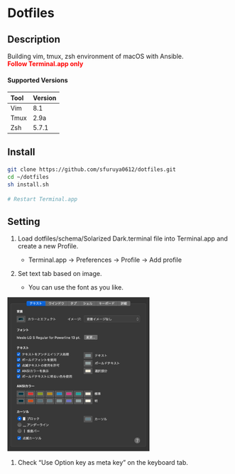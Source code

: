 # Dotfiles  

## Description  
Building vim, tmux, zsh environment of macOS with Ansible.  
**<span style="color: red; ">Follow Terminal.app only</span>**  

#### Supported Versions
| Tool | Version |
|:-----|:--------|
| Vim  | 8.1     |
| Tmux | 2.9a    |
| Zsh  | 5.7.1   |


## Install
```sh
git clone https://github.com/sfuruya0612/dotfiles.git
cd ~/dotfiles
sh install.sh

# Restart Terminal.app
```

## Setting
1. Load dotfiles/schema/Solarized Dark.terminal file into Terminal.app and create a new Profile.
    - Terminal.app -> Preferences -> Profile -> Add profile

1. Set text tab based on image.
    - You can use the font as you like.  
<img src="https://github.com/sfuruya0612/dotfiles/blob/master/images/terminal_text.png" width="320px">

1. Check “Use Option key as meta key” on the keyboard tab.
